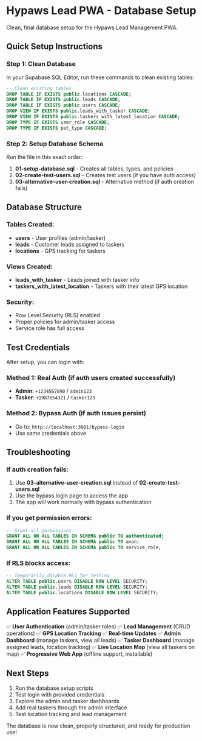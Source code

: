 # Hypaws Lead PWA - Database Setup

Clean, final database setup for the Hypaws Lead Management PWA.

## Quick Setup Instructions

### Step 1: Clean Database
In your Supabase SQL Editor, run these commands to clean existing tables:

```sql
-- Clean existing tables
DROP TABLE IF EXISTS public.locations CASCADE;
DROP TABLE IF EXISTS public.leads CASCADE;
DROP TABLE IF EXISTS public.users CASCADE;
DROP VIEW IF EXISTS public.leads_with_tasker CASCADE;
DROP VIEW IF EXISTS public.taskers_with_latest_location CASCADE;
DROP TYPE IF EXISTS user_role CASCADE;
DROP TYPE IF EXISTS pet_type CASCADE;
```

### Step 2: Setup Database Schema
Run the file in this exact order:

1. **01-setup-database.sql** - Creates all tables, types, and policies
2. **02-create-test-users.sql** - Creates test users (if you have auth access)
3. **03-alternative-user-creation.sql** - Alternative method (if auth creation fails)

## Database Structure

### Tables Created:
- **users** - User profiles (admin/tasker)
- **leads** - Customer leads assigned to taskers
- **locations** - GPS tracking for taskers

### Views Created:
- **leads_with_tasker** - Leads joined with tasker info
- **taskers_with_latest_location** - Taskers with their latest GPS location

### Security:
- Row Level Security (RLS) enabled
- Proper policies for admin/tasker access
- Service role has full access

## Test Credentials

After setup, you can login with:

### Method 1: Real Auth (if auth users created successfully)
- **Admin**: `+1234567890` / `admin123`
- **Tasker**: `+1987654321` / `tasker123`

### Method 2: Bypass Auth (if auth issues persist)
- Go to: `http://localhost:3001/bypass-login`
- Use same credentials above

## Troubleshooting

### If auth creation fails:
1. Use **03-alternative-user-creation.sql** instead of **02-create-test-users.sql**
2. Use the bypass login page to access the app
3. The app will work normally with bypass authentication

### If you get permission errors:
```sql
-- Grant all permissions
GRANT ALL ON ALL TABLES IN SCHEMA public TO authenticated;
GRANT ALL ON ALL TABLES IN SCHEMA public TO anon;
GRANT ALL ON ALL TABLES IN SCHEMA public TO service_role;
```

### If RLS blocks access:
```sql
-- Temporarily disable RLS for testing
ALTER TABLE public.users DISABLE ROW LEVEL SECURITY;
ALTER TABLE public.leads DISABLE ROW LEVEL SECURITY;
ALTER TABLE public.locations DISABLE ROW LEVEL SECURITY;
```

## Application Features Supported

✅ **User Authentication** (admin/tasker roles)
✅ **Lead Management** (CRUD operations)
✅ **GPS Location Tracking**
✅ **Real-time Updates**
✅ **Admin Dashboard** (manage taskers, view all leads)
✅ **Tasker Dashboard** (manage assigned leads, location tracking)
✅ **Live Location Map** (view all taskers on map)
✅ **Progressive Web App** (offline support, installable)

## Next Steps

1. Run the database setup scripts
2. Test login with provided credentials
3. Explore the admin and tasker dashboards
4. Add real taskers through the admin interface
5. Test location tracking and lead management

The database is now clean, properly structured, and ready for production use!